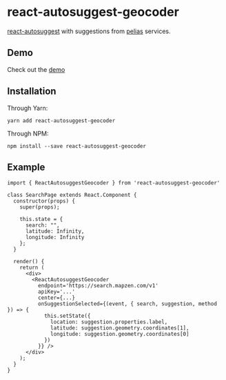# react-autosuggest-geocoder

[react-autosuggest](https://github.com/moroshko/react-autosuggest) with suggestions from [pelias](https://github.com/pelias/pelias) services.

## Demo

Check out the [demo](http://abec.github.io/react-autosuggest-geocoder)

## Installation

Through Yarn:

```
yarn add react-autosuggest-geocoder
```

Through NPM:

```
npm install --save react-autosuggest-geocoder
```

## Example

```
import { ReactAutosuggestGeocoder } from 'react-autosuggest-geocoder'

class SearchPage extends React.Component {
  constructor(props) {
    super(props);

    this.state = {
      search: "",
      latitude: Infinity,
      longitude: Infinity
    };
  }

  render() {
    return (
      <div>
        <ReactAutosuggestGeocoder
          endpoint='https://search.mapzen.com/v1'
          apiKey='...'
          center={...}
          onSuggestionSelected={(event, { search, suggestion, method }) => {
            this.setState({
              location: suggestion.properties.label,
              latitude: suggestion.geometry.coordinates[1],
              longitude: suggestion.geometry.coordinates[0]
            })
          }} />
      </div>
    );
  }
}
```
